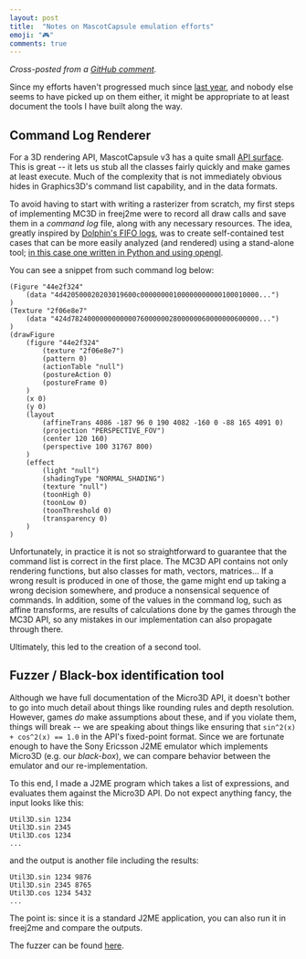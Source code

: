 ```yaml
---
layout: post
title:  "Notes on MascotCapsule emulation efforts"
emoji: "🎮"
comments: true
---
```


_Cross-posted from a [GitHub comment](https://github.com/hex007/freej2me/issues/27#issuecomment-611225597)._

Since my efforts haven't progressed much since [last year](../../../2018/12/29/mascotcapsule.html), and nobody else seems to have picked up on them either, it might be appropriate to at least document the tools I have built along the way.

## Command Log Renderer

For a 3D rendering API, MascotCapsule v3 has a quite small [API surface](https://j2me-preservation.github.io/MascotCapsule/javadoc/). This is great -- it lets us stub all the classes fairly quickly and make games at least execute. Much of the complexity that is not immediately obvious hides in Graphics3D's command list capability, and in the data formats.

To avoid having to start with writing a rasterizer from scratch, my first steps of implementing MC3D in freej2me were to record all draw calls and save them in a _command log_ file, along with any necessary resources. The idea, greatly inspired by [Dolphin's FIFO logs](https://dolphin-emu.org/docs/guides/fifo-player-documentation-testers-and-developers/), was to create self-contained test cases that can be more easily analyzed (and rendered) using a stand-alone tool; [in this case one written in Python and using opengl](https://github.com/j2me-preservation/MascotCapsule-CommandLog-Renderer).

You can see a snippet from such command log below:

    (Figure "44e2f324"
        (data "4d420500020203019600c00000000100000000000100010000...")
    )
    (Texture "2f06e8e7"
        (data "424d7824000000000000760000002800000060000000600000...")
    )
    (drawFigure
        (figure "44e2f324"
            (texture "2f06e8e7")
            (pattern 0)
            (actionTable "null")
            (postureAction 0)
            (postureFrame 0)
        )
        (x 0)
        (y 0)
        (layout
            (affineTrans 4086 -187 96 0 190 4082 -160 0 -88 165 4091 0)
            (projection "PERSPECTIVE_FOV")
            (center 120 160)
            (perspective 100 31767 800)
        )
        (effect
            (light "null")
            (shadingType "NORMAL_SHADING")
            (texture "null")
            (toonHigh 0)
            (toonLow 0)
            (toonThreshold 0)
            (transparency 0)
        )
    )

Unfortunately, in practice it is not so straightforward to guarantee that the command list is correct in the first place. The MC3D API contains not only rendering functions, but also classes for math, vectors, matrices... If a wrong result is produced in one of those, the game might end up taking a wrong decision somewhere, and produce a nonsensical sequence of commands. In addition, some of the values in the command log, such as affine transforms, are results of calculations done by the games through the MC3D API, so any mistakes in our implementation can also propagate through there.

Ultimately, this led to the creation of a second tool.

## Fuzzer / Black-box identification tool

Although we have full documentation of the Micro3D API, it doesn't bother to go into much detail about things like rounding rules and depth resolution. However, games *do* make assumptions about these, and if you violate them, things will break -- we are speaking about things like ensuring that `sin^2(x) + cos^2(x) == 1.0` in the API's fixed-point format. Since we are fortunate enough to have the Sony Ericsson J2ME emulator which implements Micro3D (e.g. our _black-box_), we can compare behavior between the emulator and our re-implementation.

To this end, I made a J2ME program which takes a list of expressions, and evaluates them against the Micro3D API. Do not expect anything fancy, the input looks like this:

    Util3D.sin 1234
    Util3D.sin 2345
    Util3D.cos 1234
    ...

and the output is another file including the results:

    Util3D.sin 1234 9876
    Util3D.sin 2345 8765
    Util3D.cos 1234 5432
    ...

The point is: since it is a standard J2ME application, you can also run it in freej2me and compare the outputs.

The fuzzer can be found [here](https://github.com/j2me-preservation/MascotCapsule-Fuzzer).
